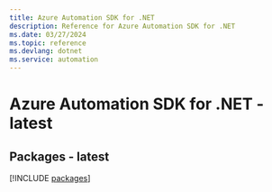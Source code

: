 ```yaml
---
title: Azure Automation SDK for .NET
description: Reference for Azure Automation SDK for .NET
ms.date: 03/27/2024
ms.topic: reference
ms.devlang: dotnet
ms.service: automation
---
```

# Azure Automation SDK for .NET - latest
## Packages - latest
[!INCLUDE [packages](automation-index.md)]